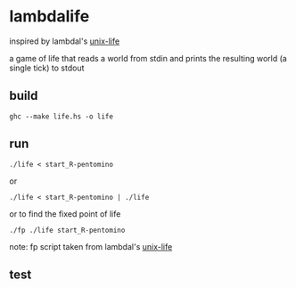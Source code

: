 lambdalife
==========

inspired by lambdal's [unix-life](https://github.com/lambdal/unix-life)

a game of life that reads a world from stdin and prints the resulting world
(a single tick) to stdout

build
-----

```
ghc --make life.hs -o life
```

run
---

```
./life < start_R-pentomino
```

or 

```
./life < start_R-pentomino | ./life
```

or to find the fixed point of life

```
./fp ./life start_R-pentomino
```

note: fp script taken from lambdal's [unix-life](https://github.com/lambdal/unix-life)

test
----
